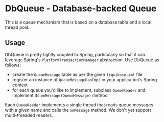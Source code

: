 # DbQueue - Database-backed Queue

This is a queue mechanism that is based on a database table and a local thread
pool. 

## Usage

DbQueue is pretty tightly coupled to Spring, particularly so that it can
leverage Spring's `PlatformTransactionManager` abstraction. Use DbQueue as
follows:

- create the `QueueMessage` table as per the given `liquibase.xml` file
- register an instance of `QueueMessageDaoImpl` in your application's Spring 
  context
- for each queue you'd like to implement, subclass `QueueReader` and implement
  its `onMessage(QueueMessage)` method
  
Each `QueueReader` implements a single thread that reads queue messages with a 
given name and calls the `onMessage` method. We don't yet support multi-threaded
readers.
